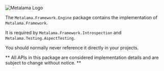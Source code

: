 ![Metalama Logo](https://raw.githubusercontent.com/postsharp/Metalama/master/images/metalama-by-postsharp.svg)

The `Metalama.Framework.Engine` package contains the implementation of `Metalama.Framework`. 

It is required by `Metalama.Framework.Introspection` and `Metalama.Testing.AspectTesting`.

You should normally never reference it directly in your projects.

** All APIs in this package are considered implementation details and are subject to change without notice. **